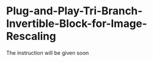 # Plug-and-Play-Tri-Branch-Invertible-Block-for-Image-Rescaling

The instruction will be given soon
